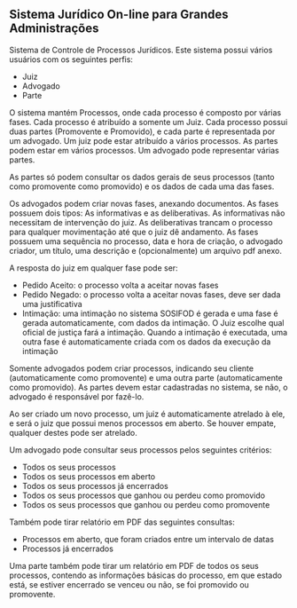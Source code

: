 ## Sistema Jurídico On-line para Grandes Administrações

<p>Sistema de Controle de Processos Jurídicos. Este sistema possui vários usuários com os seguintes perfis:</p>

- Juiz
- Advogado
- Parte  
<p>O sistema mantém Processos, onde cada processo é composto por várias fases. Cada processo é atribuído a somente um Juiz. Cada processo possui duas partes (Promovente e Promovido), e cada parte é representada por um advogado. Um juiz pode estar atribuído a vários processos. As partes podem estar em vários processos. Um advogado pode representar várias partes.</p>

<p>As partes só podem consultar os dados gerais de seus processos (tanto como promovente como promovido) e os dados de cada uma das fases.</p>
<p>Os advogados podem criar novas fases, anexando documentos. As fases possuem dois tipos: As informativas e as deliberativas. As informativas não necessitam de intervenção do juiz. As deliberativas trancam o processo para qualquer movimentação até que o juiz dê andamento. As fases possuem uma sequência no processo, data e hora de criação, o advogado criador, um título, uma descrição e (opcionalmente) um arquivo pdf anexo.</p>
<p>A resposta do juiz em qualquer fase pode ser:</p>

- Pedido Aceito: o processo volta a aceitar novas fases
- Pedido Negado: o processo volta a aceitar novas fases, deve ser dada uma justificativa
- Intimação: uma intimação no sistema SOSIFOD é gerada e uma fase é gerada automaticamente, com dados da intimação. O Juiz escolhe qual oficial de justiça fará a intimação. Quando a intimação é executada, uma outra fase é automaticamente criada com os dados da execução da intimação
<p>Somente advogados podem criar processos, indicando seu cliente (automaticamente como promovente) e uma outra parte (automaticamente como promovido). As partes devem estar cadastradas no sistema, se não, o advogado é responsável por fazê-lo.</p>
<p>Ao ser criado um novo processo, um juiz é automaticamente atrelado à ele, e será o juiz que possui menos processos em aberto. Se houver empate, qualquer destes pode ser atrelado.</p>
<p>Um advogado pode consultar seus processos pelos seguintes critérios:</p>

- Todos os seus processos
- Todos os seus processos em aberto
- Todos os seus processos já encerrados
- Todos os seus processos que ganhou ou perdeu como promovido
- Todos os seus processos que ganhou ou perdeu como promovente
<p>Também pode tirar relatório em PDF das seguintes consultas:</p>

- Processos em aberto, que foram criados entre um intervalo de datas
- Processos já encerrados
<p>Uma parte também pode tirar um relatório em PDF de todos os seus processos, contendo as informações básicas do processo, em que estado está, se estiver encerrado se venceu ou não, se foi promovido ou promovente.</p>
